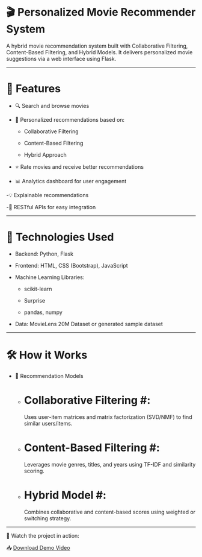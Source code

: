 # 🎬 Personalized Movie Recommender System

A hybrid movie recommendation system built with Collaborative Filtering, Content-Based Filtering, and Hybrid Models. It delivers personalized movie suggestions via a web interface using Flask.

---

# 📌 Features

- 🔍 Search and browse movies

- 👤 Personalized recommendations based on:

    - Collaborative Filtering

    - Content-Based Filtering
    
    - Hybrid Approach

- ⭐ Rate movies and receive better recommendations

- 📊 Analytics dashboard for user engagement

-💡 Explainable recommendations

-📱 RESTful APIs for easy integration

---

# 🧰 Technologies Used

- Backend: Python, Flask

- Frontend: HTML, CSS (Bootstrap), JavaScript

- Machine Learning Libraries:

    - scikit-learn

    - Surprise

    - pandas, numpy

- Data: MovieLens 20M Dataset or generated sample dataset

---

# 🛠️ How it Works

- 🧠 Recommendation Models

    - # Collaborative Filtering #:
       Uses user-item matrices and matrix factorization (SVD/NMF) to find similar users/items.
      
    - # Content-Based Filtering #:
       Leverages movie genres, titles, and years using TF-IDF and similarity scoring.
 
    - # Hybrid Model #:
       Combines collaborative and content-based scores using weighted or switching strategy.

---

🎥 Watch the project in action: 

📥 [Download Demo Video](https://github.com/Niranjana261102/TaskSense-AI/blob/main/video/Screen%20Recording%202025-06-28%20185014.mp4?raw=true)

